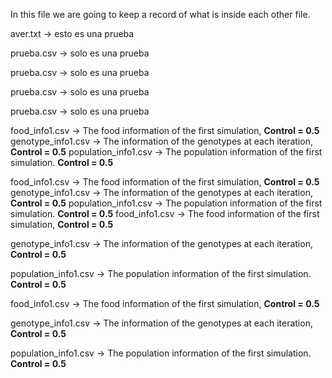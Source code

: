 In this file we are going to keep a record of what is inside each other file.

aver.txt -> esto es una prueba

prueba.csv -> solo es una prueba

prueba.csv -> solo es una prueba

prueba.csv -> solo es una prueba

prueba.csv -> solo es una prueba


food_info1.csv &rarr; The food information of the first simulation, **Control = 0.5**
genotype_info1.csv &rarr; The information of the genotypes at each iteration, **Control = 0.5**
population_info1.csv &rarr; The population information of the first simulation. **Control = 0.5** 

food_info1.csv &rarr; The food information of the first simulation, **Control = 0.5**
genotype_info1.csv &rarr; The information of the genotypes at each iteration, **Control = 0.5**
population_info1.csv &rarr; The population information of the first simulation. **Control = 0.5** 
food_info1.csv &rarr; The food information of the first simulation, **Control = 0.5**

genotype_info1.csv &rarr; The information of the genotypes at each iteration, **Control = 0.5**

population_info1.csv &rarr; The population information of the first simulation. **Control = 0.5** 

food_info1.csv &rarr; The food information of the first simulation, **Control = 0.5**

genotype_info1.csv &rarr; The information of the genotypes at each iteration, **Control = 0.5**

population_info1.csv &rarr; The population information of the first simulation. **Control = 0.5** 
